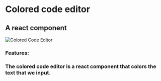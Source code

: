 # Colored code editor
## A react component

![Colored Code Editor](https://i.imgur.com/StINA2X.png)

### Features:
### The colored code editor is a react component that colors the text that we input.